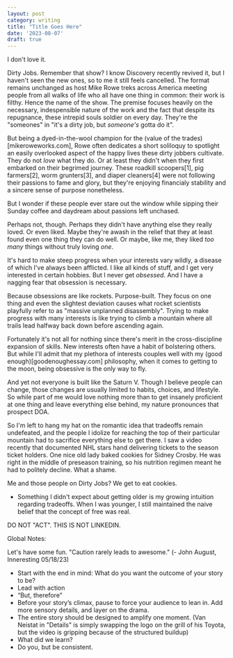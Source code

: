 ```yaml
---
layout: post
category: writing
title: "Title Goes Here"
date: '2023-08-07'
draft: true
---
```


I don't love it.

Dirty Jobs. Remember that show? I know Discovery recently revived it, but I haven't seen the new ones, so to me it still feels cancelled. The format remains unchanged as host Mike Rowe treks across America meeting people from all walks of life who all have one thing in common: their work is filthy. Hence the name of the show. The premise focuses heavily on the necessary, indespensible nature of the work and the fact that despite its repugnance, these intrepid souls soldier on every day. They're the "someones" in "it's a dirty job, but _someone's_ gotta do it".

But being a dyed-in-the-wool champion for the (value of the trades)[mikeroweworks.com], Rowe often dedicates a short soliloquy to spotlight an easily overlooked aspect of the happy lives these dirty jobbers cultivate. They do not _love_ what they do. Or at least they didn't when they first embarked on their begrimed journey. These roadkill scoopers[1], pig farmers[2], worm grunters[3], and diaper cleaners[4] were not following their passions to fame and glory, but they're enjoying financialy stability and a sincere sense of purpose nonetheless.

But I wonder if these people ever stare out the window while sipping their Sunday coffee and daydream about passions left unchased.

Perhaps not, though. Perhaps they didn't have anything else they really loved. Or even liked. Maybe they're awash in the relief that they at least found even one thing they can do well. Or maybe, like me, they liked _too many_ things without truly loving _one_.

It's hard to make steep progress when your interests vary wildly, a disease of which I've always been afflicted. I like all kinds of stuff, and I get very interested in certain hobbies. But I never get _obsessed_. And I have a nagging fear that obsession is necessary.

Because obsessions are like rockets. Purpose-built. They focus on one thing and even the slightest deviation causes what rocket scientists playfully refer to as "massive unplanned disassembly". Trying to make progress with many interests is like trying to climb a mountain where all trails lead halfway back down before ascending again.

Fortunately it's not all for nothing since there's merit in the cross-discipline expansion of skills. New interests often have a habit of bolstering others. But while I'll admit that my plethora of interests couples well with my (good enough)[goodenoughessay.com] philosophy, when it comes to getting to the moon, being obsessive is the only way to fly.

And yet not everyone is built like the Saturn V. Though I believe people can change, those changes are usually limited to habits, choices, and lifestyle. So while part of me would love nothing more than to get insanely proficient at one thing and leave everything else behind, my nature pronounces that prospect DOA.

So I'm left to hang my hat on the romantic idea that tradeoffs remain undefeated, and the people I idolize for reaching the top of their particular mountain had to sacrifice everything else to get there. I saw a video recently that documented NHL stars hand delivering tickets to the season ticket holders. One nice old lady baked cookies for Sidney Crosby. He was right in the middle of preseason training, so his nutrition regimen meant he had to politely decline. What a shame.

Me and those people on Dirty Jobs? We get to eat cookies.




<!-- This might be useful in a longer essay, but a shorter mention of tradeoffs may be more appropriate here. -->
- Something I didn't expect about getting older is my growing intuition regarding tradeoffs. When I was younger, I still maintained the naive belief that the concept of free was real. 

DO NOT "ACT". THIS IS NOT LINKEDIN.

Global Notes:

Let's have some fun. "Caution rarely leads to awesome." (- John August, Inneresting 05/18/23)

- Start with the end in mind: What do you want the outcome of your story to be?
- Lead with action
- “But, therefore”
- Before your story’s climax, pause to force your audience to lean in. Add more sensory details, and layer on the drama.
- The entire story should be designed to amplify one moment. (Van Neistat in "Details" is simply swapping the logo on the grill of his Toyota, but the video is gripping because of the structured buildup)
- What did we learn?
- Do you, but be consistent.
